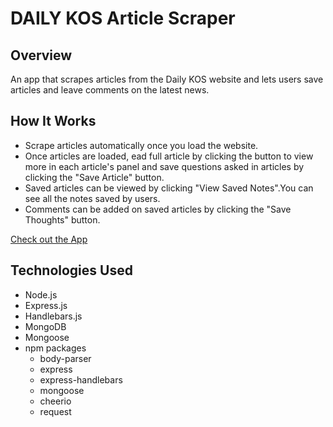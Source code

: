 # DAILY KOS Article Scraper

## Overview
An app that scrapes articles from the Daily KOS website and lets users save articles and leave comments on the latest news.

## How It Works
- Scrape articles automatically once you load the website.
- Once articles are loaded, ead full article by clicking the button to view more in each article's panel and save
questions asked in articles by clicking the "Save Article" button.
- Saved articles can be viewed by clicking "View Saved Notes".You can see all the notes saved by users.
- Comments can be added on saved articles by clicking the "Save Thoughts" button.

[Check out the App](https://limitless-castle-11148.herokuapp.com/)

## Technologies Used
- Node.js
- Express.js
- Handlebars.js
- MongoDB
- Mongoose
- npm packages
    - body-parser
    - express
    - express-handlebars
    - mongoose
    - cheerio
    - request

